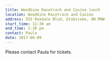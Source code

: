 ```yaml
---
title: Woodbine Racetrack and Casino lunch
location: Woodbine Racetrack and Casino
address: 555 Rexdale Blvd, Etobicoke, ON M9W
start_time: 11:30 am
end_time: 2:30 pm
contact: Paula
date: 2017-06-09
---
```


Please contact Paula for tickets.
